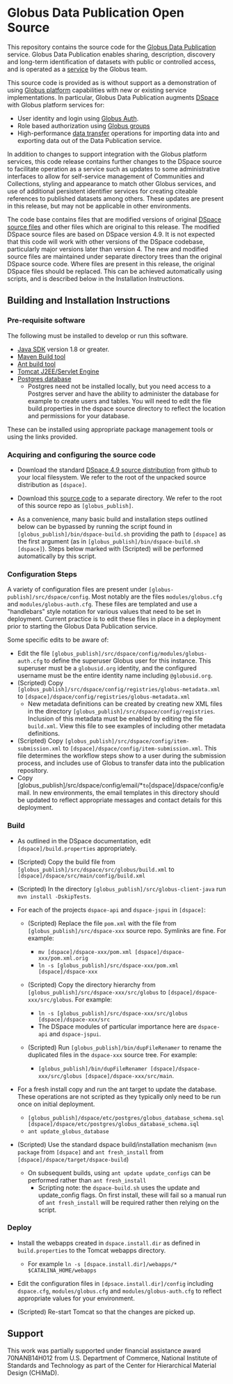 Globus Data Publication Open Source
===================================

This repository contains the source code for the [Globus Data Publication](https://www.globus.org/data-publication) service. Globus Data Publication enables sharing, description, discovery and long-term identification of datasets with public or controlled access, and is operated as a [service](https://publish.globus.org) by the Globus team. 

This source code is provided as is without support as a demonstration of using [Globus platform](https://www.globus.org/platform) capabilities with new or existing service implementations. In particular, Globus Data Publication augments [DSpace](http://dspace.org) with Globus platform services for:

* User identity and login using [Globus Auth](https://docs.globus.org/api/auth).
* Role based authorization using [Globus groups](https://www.globus.org/groups)
* High-performance [data transfer](https://www.globus.org/file-transfer) operations for importing data into and exporting data out of the Data Publication service.

In addition to changes to support integration with the Globus platform services, this code release contains further changes to the DSpace source to facilitate operation as a service such as updates to some administrative interfaces to allow for self-service management of Communities and Collections, styling and appearance to match other Globus services, and use of additional persistent identifier services for creating citeable references to published datasets among others. These updates are present in this release, but may not be applicable in other environments.

The code base contains files that are modified versions of original [DSpace source files](https://github.com/DSpace/DSpace) and other files which are original to this release. The modified DSpace source files are based on DSpace version 4.9. It is not expected that this code will work with other versions of the DSpace codebase, particularly major versions later than version 4. The new and modified source files are maintained under separate directory trees than the original DSpace source code. Where files are present in this release, the original DSpace files should be replaced. This can be achieved automatically using scripts, and is described below in the Installation Instructions.



Building and  Installation Instructions
---------------------------------------

### Pre-requisite software

The following must be installed to develop or run this software.

* [Java SDK](http://www.oracle.com/technetwork/java/javase/downloads/index.html) version 1.8 or greater.
* [Maven Build tool](http://maven.apache.org/download.html)
* [Ant build tool](http://ant.apache.org/bindownload.cgi)
* [Tomcat J2EE/Servlet Engine](http://tomcat.apache.org/download-80.cgi)
* [Postgres database](http://www.postgresql.org/download/)
  - Postgres need not be installed locally, but you need access to a Postgres server and have the ability to administer the database for example to create users and tables. You will need to edit the file build.properties in the dspace source directory to reflect the location and permissions for your database.

These can be installed using appropriate package management tools or using the links provided.

### Acquiring and configuring the source code

* Download the standard [DSpace 4.9 source distribution](https://github.com/DSpace/DSpace/tree/dspace-4.9) from github to your local filesystem. We refer to the root of the unpacked source distribution as `[dspace]`.

* Download this [source code](https://github.com/globus/globus-publish-dspace) to a separate directory. We refer to the root of this source repo as `[globus_publish]`.

* As a convenience, many basic build and installation steps outlined below can be bypassed by running the script found in `[globus_publish]/bin/dspace-build.sh` providing the path to `[dspace]` as the first argument (as in `[globus_publish]/bin/dspace-build.sh [dspace]`). Steps below marked with (Scripted) will be performed automatically by this script.

### Configuration Steps

A variety of configuration files are present under `[globus-publish]/src/dspace/config`. Most notably are the files `modules/globus.cfg` and `modules/globus-auth.cfg`. These files are templated and use a "handlebars" style notation for various values that need to be set in deployment. Current practice is to edit these files in place in a deployment prior to starting the Globus Data Publication service.

Some specific edits to be aware of:

* Edit the file `[globus_publish]/src/dspace/config/modules/globus-auth.cfg` to define the superuser Globus user for this instance. This superuser must be a `globusid.org` identity, and the configured username must be the entire identity name including `@globusid.org`.
* (Scripted) Copy `[globus_publish]/src/dspace/config/registries/globus-metadata.xml` to `[dspace]/dspace/config/registries/globus-metadata.xml`
	- New metadata definitions can be created by creating new XML files in the directory `[globus_publish]/src/dspace/config/registries`. Inclusion of this metadata must be enabled by editing the file `build.xml`. View this file to see examples of including other metadata definitions.
* (Scripted) Copy `[globus_publish]/src/dspace/config/item-submission.xml` to `[dspace]/dspace/config/item-submission.xml`. This file determines the workflow steps show to a user during the submission process, and includes use of Globus to transfer data into the publication repository.
* Copy [globus_publish]/src/dspace/config/email/*` to `[dspace]/dspace/config/email. In new environments, the email templates in this directory should be updated to reflect appropriate messages and contact details for this deployment.

### Build

* As outlined in the DSpace documentation, edit `[dspace]/build.properties` appropriately.
* (Scripted) Copy the build file from `[globus_publish]/src/dspace/src/globus/build.xml` to `[dspace]/dspace/src/main/config/build.xml`
* (Scripted) In the directory `[globus_publish]/src/globus-client-java` run `mvn install -DskipTests`.

* For each of the projects `dspace-api` and `dspace-jspui` in `[dspace]`:

  - (Scripted) Replace the file `pom.xml` with the file from `[globus_publish]/src/dspace-xxx` source repo. Symlinks are fine. For example:
    + `mv [dspace]/dspace-xxx/pom.xml [dspace]/dspace-xxx/pom.xml.orig`
	+ `ln -s [globus_publish]/src/dspace-xxx/pom.xml [dspace]/dspace-xxx`

  - (Scripted) Copy the directory hierarchy from `[globus_publish]/src/dspace-xxx/src/globus` to `[dspace]/dspace-xxx/src/globus`. For example:
    + `ln -s [globus_publish]/src/dspace-xxx/src/globus [dspace]/dspace-xxx/src`
    + The DSpace modules of particular importance here are `dspace-api` and `dspace-jspui`.

  - (Scripted) Run `[globus_publish]/bin/dupFileRenamer` to rename the duplicated files in the `dspace-xxx` source tree. For example:
    + `[globus_publish]/bin/dupFileRenamer [dspace]/dspace-xxx/src/globus [dspace]/dspace-xxx/src/main`.

*  For a fresh install copy and run the ant target to update the database. These operations are not scripted as they typically only need to be run once on initial deployment.
    + `[globus_publish]/dspace/etc/postgres/globus_database_schema.sql [dspace]/dspace/etc/postgres/globus_database_schema.sql`
    + `ant update_globus_database`

* (Scripted) Use the standard dspace build/installation mechanism (`mvn package` from `[dspace]` and `ant fresh_install` from `[dspace]/dspace/target/dspace-build`)
	- On subsequent builds, using `ant update update_configs` can be performed rather than `ant fresh_install`
		+ Scripting note: the `dspace-build.sh` uses the update and update\_config flags. On first install, these will fail so a manual run of `ant fresh_install` will be required rather then relying on the script.

### Deploy

* Install the webapps created in `dspace.install.dir` as defined in `build.properties` to the Tomcat webapps directory.
	- For example `ln -s [dspace.install.dir]/webapps/* $CATALINA_HOME/webapps`

* Edit the configuration files in `[dpsace.install.dir]/config` including `dspace.cfg`, `modules/globus.cfg` and `modules/globus-auth.cfg` to reflect appropriate values for your environment.

* (Scripted) Re-start Tomcat so that the changes are picked up.

## Support
This work was partially supported under financial assistance award 70NANB14H012 from U.S. Department of Commerce, National Institute of Standards and Technology as part of the Center for Hierarchical Material Design (CHiMaD).
